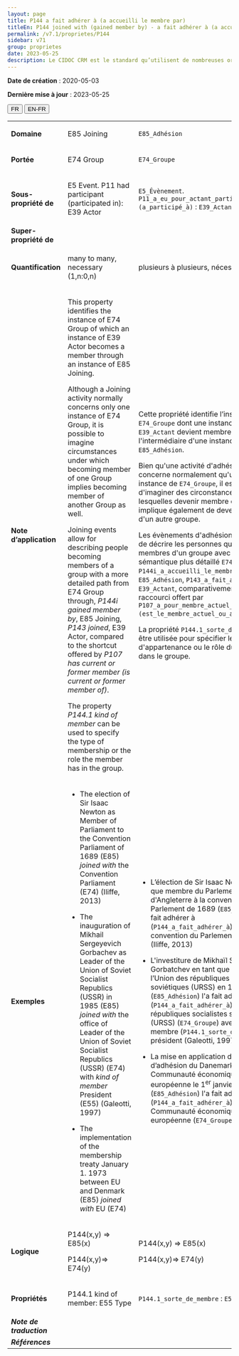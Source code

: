 ```yaml
---
layout: page
title: P144 a fait adhérer à (a accueilli le membre par)
titleEn: P144 joined with (gained member by) - a fait adhérer à (a accueilli le membre par)
permalink: /v7.1/proprietes/P144
sidebar: v71
group: proprietes
date: 2023-05-25
description: Le CIDOC CRM est le standard qu’utilisent de nombreuses organisations pour l’échange et l’intégration de jeux de données et de spécifications patrimoniales. Il est développé et maintenu à jour exclusivement en anglais par le CRM SIG, un sous-groupe du Conseil international des musées (ICOM). Ceci est une traduction officielle en français développée par la Traduction en français du CIDOC CRM, une initiative qui offre une version française à jour et accessible ouvertement et gratuitement du standard CIDOC CRM et en démocratise l'usage dans la communauté patrimoniale francophone. ------------ The CIDOC CRM is the standard used by many heritage organizations for the exchange and integration of museum collection datasets and specifications. It is developed and maintained exclusively in English by the CRM SIG, a subgroup of the International Council of Museums (ICOM). This is an official translation developed by the Traduction en français du CIDOC CRM, an initiative offering an open, up-to-date, and free French version of the CIDOC CRM standard, and democratizing its use in the francophone heritage community.
---
```


**Date de création** : 2020-05-03

**Dernière mise à jour** : 2023-05-25

<div class="lang-buttons">
 <button id="fr" class="activate">FR</button>
 <button id="en-fr">EN-FR</button>
</div>

<table>
<tbody>
<tr>
<td><strong>Domaine</strong></td>
<td class="en">
<p>E85 Joining</p>
</td>
<td>
<p><code class="language-plaintext highlighter-rouge">E85_Adhésion</code></p>
</td>
</tr>
<tr>
<td><strong>Portée</strong></td>
<td class="en">
<p>E74 Group</p>
</td>
<td>
<p><code class="language-plaintext highlighter-rouge">E74_Groupe</code></p>
</td>
</tr>
<tr>
<td><strong>Sous-propriété de</strong></td>
<td class="en">
<p>E5 Event. P11 had participant (participated in): E39 Actor</p>
</td>
<td>
<p><code class="language-plaintext highlighter-rouge">E5_Évènement</code>. <code class="language-plaintext highlighter-rouge">P11_a_eu_pour_actant_participant (a_participé_à)</code> : <code class="language-plaintext highlighter-rouge">E39_Actant</code></p>
</td>
</tr>
<tr>
<td><strong>Super-propriété de</strong></td>
<td class="en">
</td>
<td>
</td>
</tr>
<tr>
<td><strong>Quantification</strong></td>
<td class="en">
<p>many to many, necessary (1,n:0,n)</p>
</td>
<td>
<p>plusieurs à plusieurs, nécessaire (1,n:0,n)</p>
</td>
</tr>
<tr>
<td><strong>Note d’application</strong></td>
<td class="en">
<p>This property identifies the instance of E74 Group of which an instance of E39 Actor becomes a member through an instance of E85 Joining.</p>
<p>Although a Joining activity normally concerns only one instance of E74 Group, it is possible to imagine circumstances under which becoming member of one Group implies becoming member of another Group as well. </p>
<p>Joining events allow for describing people becoming members of a group with a more detailed path from E74 Group through, <em>P144i gained member by</em>, E85 Joining, <em>P143 joined</em>, E39 Actor, compared to the shortcut offered by <em>P107 has current or former member (is current or former member of)</em>.</p>
<p>The property <em>P144.1 kind of member</em> can be used to specify the type of membership or the role the member has in the group. </p>
</td>
<td>
<p>Cette propriété identifie l’instance de <code class="language-plaintext highlighter-rouge">E74_Groupe</code> dont une instance de <code class="language-plaintext highlighter-rouge">E39_Actant</code> devient membre par l'intermédiaire d'une instance de <code class="language-plaintext highlighter-rouge">E85_Adhésion</code>.</p>
<p>Bien qu'une activité d'adhésion ne concerne normalement qu'une seule instance de <code class="language-plaintext highlighter-rouge">E74_Groupe</code>, il est possible d'imaginer des circonstances selon lesquelles devenir membre d'un groupe implique également de devenir membre d'un autre groupe.</p>
<p>Les évènements d'adhésion permettent de décrire les personnes qui deviennent membres d'un groupe avec le chemin sémantique plus détaillé <code class="language-plaintext highlighter-rouge">E74_Groupe</code>, <code class="language-plaintext highlighter-rouge">P144i_a_accueilli_le_membre_par</code>, <code class="language-plaintext highlighter-rouge">E85_Adhésion</code>, <code class="language-plaintext highlighter-rouge">P143_a_fait_adhérer</code>, <code class="language-plaintext highlighter-rouge">E39_Actant</code>, comparativement au raccourci offert par <code class="language-plaintext highlighter-rouge">P107_a_pour_membre_actuel_ou_antérieur (est_le_membre_actuel_ou_antérieur_de)</code>.</p>
<p>La propriété <code class="language-plaintext highlighter-rouge">P144.1_sorte_de_membre</code> peut être utilisée pour spécifier le type d'appartenance ou le rôle du membre dans le groupe.</p>
</td>
</tr>
<tr>
<td><strong>Exemples</strong></td>
<td class="en">
<ul>
<li><p>The election of Sir Isaac Newton as Member of Parliament to the Convention Parliament of 1689 (E85) <em>joined with</em> the Convention Parliament (E74) (Iliffe, 2013)</p>
</li>
<li><p>The inauguration of Mikhail Sergeyevich Gorbachev as Leader of the Union of Soviet Socialist Republics (USSR) in 1985 (E85) <em>joined with</em> the office of Leader of the Union of Soviet Socialist Republics (USSR) (E74) with <em>kind of member</em> President (E55) (Galeotti, 1997)</p>
</li>
<li><p>The implementation of the membership treaty January 1. 1973 between EU and Denmark (E85) <em>joined with</em> EU (E74)</p>
</li>
</ul>
</td>
<td>
<ul>
<li><p>L’élection de Sir Isaac Newton en tant que membre du Parlement d'Angleterre à la convention du Parlement de 1689 (<code class="language-plaintext highlighter-rouge">E85_Adhésion</code>) l'a fait adhérer à (<code class="language-plaintext highlighter-rouge">P144_a_fait_adhérer_à</code>) la convention du Parlement (<code class="language-plaintext highlighter-rouge">E74_Groupe</code>) (Iliffe, 2013)</p>
</li>
<li><p>L'investiture de Mikhaïl Sergueïevitch Gorbatchev en tant que dirigeant de l’Union des républiques socialistes soviétiques (URSS) en 1985 (<code class="language-plaintext highlighter-rouge">E85_Adhésion</code>) l'a fait adhérer à (<code class="language-plaintext highlighter-rouge">P144_a_fait_adhérer_à</code>) l’Union des républiques socialistes soviétiques (URSS) (<code class="language-plaintext highlighter-rouge">E74_Groupe</code>) avec sorte de membre (<code class="language-plaintext highlighter-rouge">P144.1_sorte_de_membre)</code> président (Galeotti, 1997)</p>
</li>
<li><p>La mise en application du traité d’adhésion du Danemark à la Communauté économique européenne le 1<sup>er</sup> janvier 1973 (<code class="language-plaintext highlighter-rouge">E85_Adhésion</code>) l'a fait adhérer à (<code class="language-plaintext highlighter-rouge">P144_a_fait_adhérer_à</code>) la Communauté économique européenne (<code class="language-plaintext highlighter-rouge">E74_Groupe</code>) </p>
</li>
</ul>
</td>
</tr>
<tr>
<td><strong>Logique</strong></td>
<td class="en">
<p>P144(x,y) ⇒ E85(x)</p>
<p>P144(x,y)⇒ E74(y) </p>
</td>
<td>
<p>P144(x,y) ⇒ E85(x)</p>
<p>P144(x,y)⇒ E74(y) </p>
</td>
</tr>
<tr>
<td><strong>Propriétés</strong></td>
<td class="en">
<p>P144.1 kind of member: E55 Type</p>
</td>
<td>
<p><code class="language-plaintext highlighter-rouge">P144.1_sorte_de_membre</code> : <code class="language-plaintext highlighter-rouge">E55_Type</code></p>
</td>
</tr>
<tr>
<td><strong><em>Note de traduction</em></strong></td>
<td colspan="2">
</td>
</tr>
<tr>
<td><strong><em>Références</em></strong></td>
<td colspan="2">
</td>
</tr>
</tbody>
</table>
